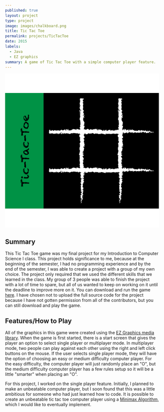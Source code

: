 ```yaml
---
published: true
layout: project
type: project
image: images/chalkboard.png
title: Tic Tac Toe
permalink: projects/TicTacToe
date: 2015
labels:
  - Java
  - EZ graphics
summary: A game of Tic Tac Toe with a simple computer player feature.
---
```


<img class="ui large rounded image" src="../images/chalkboard.png">

<H2>Summary</H2>
This Tic Tac Toe game was my final project for my Introduction to Computer Science I class. This project holds significance to me, because at the beginning of the semester, I had no programming experience and by the end of the semester, I was able to create a project with a group of my own choice. The project only required that we used the different skills that we learned in the class. My group of 3 people was able to finish the project with a lot of time to spare, but all of us wanted to keep on working on it until the deadline to improve more on it. You can download and run the game <a href="https://github.com/chadmorita/tic-tac-toe" target="_blank">here</a>. I have chosen not to upload the full source code for the project because I have not gotten permission from all of the contributors, but you can still download and play the game.

<H2>Features/How to Play</H2>
  All of the graphics in this game were created using the <a href="http://www2.hawaii.edu/~dylank/ics111/" target="_blank">EZ Graphics media library</a>. When the game is first started, there is a start screen that gives the player an option to select single player or multiplayer mode. In multiplayer mode, two people can play against each other using the right and left click buttons on the mouse. If the user selects single player mode, they will have the option of choosing an easy or medium difficulty computer player. For the easy difficulty, the computer player will just randomly place an "O", but the medium difficulty computer player has a few rules setup so it will be a little "smarter" when placing an "O".

  For this project, I worked on the single player feature. Initially, I planned to make an unbeatable computer player, but I soon found that this was a little ambitious for someone who had just learned how to code. It is possible to create an unbeatable tic tac toe computer player using a <a href="https://en.wikipedia.org/wiki/Minimax" target="_blank">Minimax Algorithm</a>, which I would like to eventually implement.
